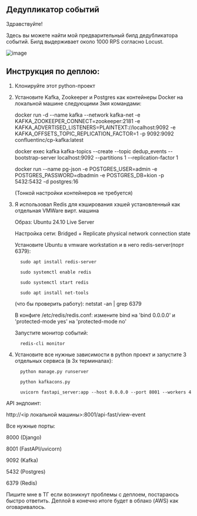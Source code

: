 ## Дедупликатор событий

Здравствуйте!

Здесь вы можете найти мой предварительный билд дедубликатора событий.
Билд выдерживает около 1000 RPS согласно Locust.

![image](https://github.com/user-attachments/assets/f2486876-b1ef-45ff-bf67-126e2369dec4)



## Инструкция по деплою:

1. Клонируйте этот python-проект
2. Установите Kafka, Zookeeper и Postgres как контейнеры Docker на локальной машине следующими 3мя командами:
   
      docker run -d --name kafka --network kafka-net -e KAFKA_ZOOKEEPER_CONNECT=zookeeper:2181 -e KAFKA_ADVERTISED_LISTENERS=PLAINTEXT://localhost:9092 -e KAFKA_OFFSETS_TOPIC_REPLICATION_FACTOR=1 -p 9092:9092 confluentinc/cp-kafka:latest
   
      docker exec kafka kafka-topics --create --topic dedup_events --bootstrap-server localhost:9092 --partitions 1 --replication-factor 1
   
      docker run --name pg-json -e POSTGRES_USER=admin -e POSTGRES_PASSWORD=dbadmin -e POSTGRES_DB=kion -p 5432:5432 -d postgres:16
   
   (Тонкой настройки контейнеров не требуется)

3. Я использовал Redis для кэширования хэшей установленный как отдельная VMWare вирт. машина
   
   Образ: Ubuntu 24.10 Live Server

   Настройка сети: Bridged + Replicate physical network connection state

   Установите Ubuntu в vmware workstation и в него redis-server(порт 6379):

         sudo apt install redis-server

         sudo systemctl enable redis

         sudo systemctl start redis

         sudo apt install net-tools

      (что бы проверить работу):
         netstat -an | grep 6379

      В конфиге /etc/redis/redis.conf: измените bind на 'bind 0.0.0.0' и 'protected-mode yes' на 'protected-mode no'

      Запустите монитор событий:

         redis-cli monitor


5. Установите все нужные зависимости в python проект и запустите 3 отдельных сервиса (в 3х терминалах):
   
         python manage.py runserver
   
         python kafkacons.py
   
         uvicorn fastapi_server:app --host 0.0.0.0 --port 8001 --workers 4


API эндпоинт:

http://<ip локальной машины>:8001/api-fast/view-event


Все нужные порты:

8000 (Django)

8001 (FastAPI/uvicorn)

9092 (Kafka)

5432 (Postgres)

6379 (Redis)

Пишите мне в ТГ если возникнут проблемы с деплоем, постараюсь быстро ответить.
Деплой в конечно итоге будет в облако (AWS) как оговаривалось.
